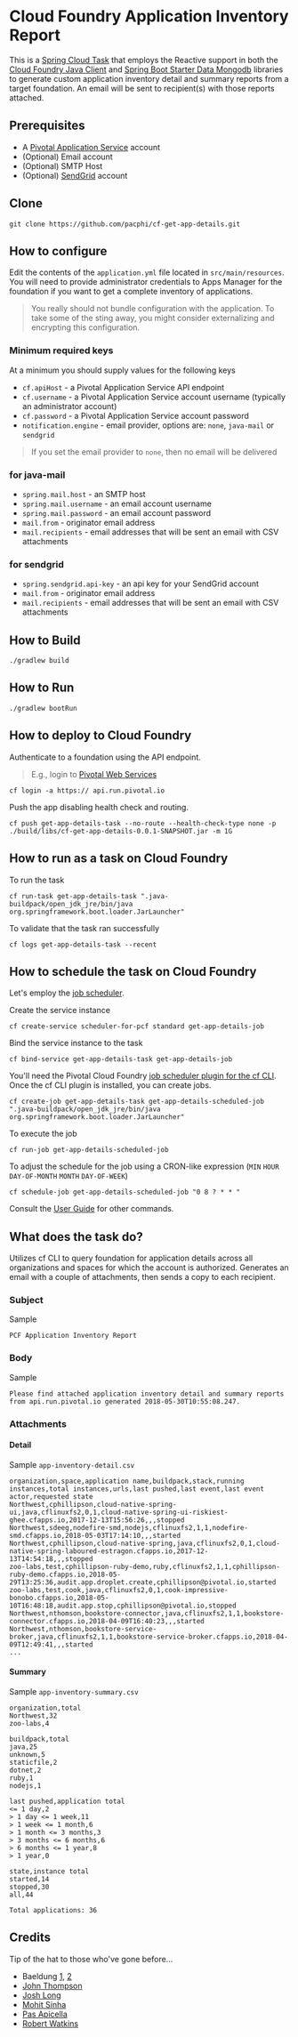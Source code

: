 # Cloud Foundry Application Inventory Report

This is a [Spring Cloud Task](http://cloud.spring.io/spring-cloud-task/) that employs the Reactive support in both the [Cloud Foundry Java Client](https://github.com/cloudfoundry/cf-java-client) and [Spring Boot Starter Data Mongodb](https://docs.spring.io/spring-data/mongodb/docs/current/reference/html/#mongo.reactive) libraries to generate custom application inventory detail and summary reports from a target foundation.  An email will be sent to recipient(s) with those reports attached. 

## Prerequisites

* A [Pivotal Application Service](https://pivotal.io/platform/pivotal-application-service) account 
* (Optional) Email account
* (Optional) SMTP Host
* (Optional) [SendGrid](https://sendgrid.com/pricing/) account 

## Clone

```
git clone https://github.com/pacphi/cf-get-app-details.git
```

## How to configure

Edit the contents of the `application.yml` file located in `src/main/resources`.  You will need to provide administrator credentials to Apps Manager for the foundation if you want to get a complete inventory of applications. 

> You really should not bundle configuration with the application. To take some of the sting away, you might consider externalizing and encrypting this configuration.

### Minimum required keys

At a minimum you should supply values for the following keys

* `cf.apiHost` - a Pivotal Application Service API endpoint
* `cf.username` - a Pivotal Application Service account username (typically an administrator account)
* `cf.password` - a Pivotal Application Service account password
* `notification.engine` - email provider, options are: `none`, `java-mail` or `sendgrid`

> If you set the email provider to `none`, then no email will be delivered

### for java-mail

* `spring.mail.host` - an SMTP host
* `spring.mail.username` - an email account username
* `spring.mail.password` - an email account password
* `mail.from` - originator email address 
* `mail.recipients` - email addresses that will be sent an email with CSV attachments

### for sendgrid

* `spring.sendgrid.api-key` - an api key for your SendGrid account
* `mail.from` - originator email address 
* `mail.recipients` - email addresses that will be sent an email with CSV attachments


## How to Build

```
./gradlew build
```

## How to Run

```
./gradlew bootRun
```

## How to deploy to Cloud Foundry

Authenticate to a foundation using the API endpoint. 
> E.g., login to [Pivotal Web Services](https://run.pivotal.io)

```
cf login -a https:// api.run.pivotal.io
```

Push the app disabling health check and routing.

```
cf push get-app-details-task --no-route --health-check-type none -p ./build/libs/cf-get-app-details-0.0.1-SNAPSHOT.jar -m 1G
```


## How to run as a task on Cloud Foundry

To run the task

```
cf run-task get-app-details-task ".java-buildpack/open_jdk_jre/bin/java org.springframework.boot.loader.JarLauncher"
```

To validate that the task ran successfully

```
cf logs get-app-details-task --recent
```


## How to schedule the task on Cloud Foundry

Let's employ the [job scheduler](https://docs.pivotal.io/pcf-scheduler/1-1/using.html).

Create the service instance

```
cf create-service scheduler-for-pcf standard get-app-details-job
```

Bind the service instance to the task

```
cf bind-service get-app-details-task get-app-details-job
```

You'll need the Pivotal Cloud Foundry [job scheduler plugin for the cf CLI](https://network.pivotal.io/products/p-scheduler-for-pcf). Once the cf CLI plugin is installed, you can create jobs.

```
cf create-job get-app-details-task get-app-details-scheduled-job ".java-buildpack/open_jdk_jre/bin/java org.springframework.boot.loader.JarLauncher"
```

To execute the job

```
cf run-job get-app-details-scheduled-job
```

To adjust the schedule for the job using a CRON-like expression (`MIN` `HOUR` `DAY-OF-MONTH` `MONTH` `DAY-OF-WEEK`)

```
cf schedule-job get-app-details-scheduled-job "0 8 ? * * "
```

Consult the [User Guide](https://docs.pivotal.io/pcf-scheduler/1-1/using-jobs.html) for other commands.

## What does the task do?

Utilizes cf CLI to query foundation for application details across all organizations and spaces for which the account is authorized.  Generates an email with a couple of attachments, then sends a copy to each recipient.

### Subject

Sample 

```
PCF Application Inventory Report
```

### Body

Sample 

```
Please find attached application inventory detail and summary reports from api.run.pivotal.io generated 2018-05-30T10:55:08.247.
```

### Attachments

#### Detail

Sample `app-inventory-detail.csv`

```
organization,space,application name,buildpack,stack,running instances,total instances,urls,last pushed,last event,last event actor,requested state
Northwest,cphillipson,cloud-native-spring-ui,java,cflinuxfs2,0,1,cloud-native-spring-ui-riskiest-ghee.cfapps.io,2017-12-13T15:56:26,,,stopped
Northwest,sdeeg,nodefire-smd,nodejs,cflinuxfs2,1,1,nodefire-smd.cfapps.io,2018-05-03T17:14:10,,,started
Northwest,cphillipson,cloud-native-spring,java,cflinuxfs2,0,1,cloud-native-spring-laboured-estragon.cfapps.io,2017-12-13T14:54:18,,,stopped
zoo-labs,test,cphillipson-ruby-demo,ruby,cflinuxfs2,1,1,cphillipson-ruby-demo.cfapps.io,2018-05-29T13:25:36,audit.app.droplet.create,cphillipson@pivotal.io,started
zoo-labs,test,cook,java,cflinuxfs2,0,1,cook-impressive-bonobo.cfapps.io,2018-05-10T16:48:18,audit.app.stop,cphillipson@pivotal.io,stopped
Northwest,nthomson,bookstore-connector,java,cflinuxfs2,1,1,bookstore-connector.cfapps.io,2018-04-09T16:40:23,,,started
Northwest,nthomson,bookstore-service-broker,java,cflinuxfs2,1,1,bookstore-service-broker.cfapps.io,2018-04-09T12:49:41,,,started
...
```

#### Summary

Sample `app-inventory-summary.csv`

```
organization,total
Northwest,32
zoo-labs,4

buildpack,total
java,25
unknown,5
staticfile,2
dotnet,2
ruby,1
nodejs,1

last pushed,application total
<= 1 day,2
> 1 day <= 1 week,11
> 1 week <= 1 month,6
> 1 month <= 3 months,3
> 3 months <= 6 months,6
> 6 months <= 1 year,8
> 1 year,0

state,instance total
started,14
stopped,30
all,44

Total applications: 36
```

## Credits

Tip of the hat to those who've gone before...

* Baeldung [1](http://www.baeldung.com/spring-email), [2](http://www.baeldung.com/spring-events)
* [John Thompson](https://springframework.guru/spring-data-mongodb-with-reactive-mongodb/)
* [Josh Long](https://github.com/joshlong/cf-task-demo)
* [Mohit Sinha](https://github.com/mohitsinha/spring-boot-webflux-reactive-mongo)
* [Pas Apicella](http://theblasfrompas.blogspot.com/2017/03/run-spring-cloud-task-from-pivotal.html)
* [Robert Watkins](https://gist.github.com/twasink/3073710)
